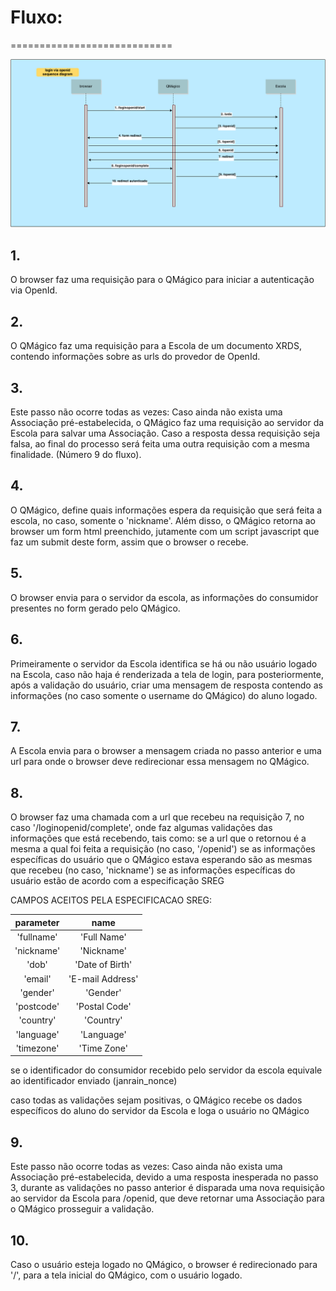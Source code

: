 # Fluxo:
============================

![Diagrama de Sequencia do Fluxo](/images/DiagramaSequencia.png "Diagrama de Sequencia do Fluxo")

## 1.
O browser faz uma requisição para o QMágico para iniciar a autenticação via OpenId.

## 2.
O QMágico faz uma requisição para a Escola de um documento XRDS, contendo informações sobre as urls do provedor de OpenId.

## 3.
Este passo não ocorre todas as vezes:
Caso ainda não exista uma Associação pré-estabelecida, o QMágico faz uma requisição ao servidor da Escola para salvar uma Associação. Caso a resposta dessa requisição seja falsa, ao final do processo será feita uma outra requisição com a mesma finalidade. (Número 9 do fluxo).

## 4.
O QMágico, define quais informações espera da requisição que será feita a escola, no caso, somente o 'nickname'.
Além disso, o QMágico retorna ao browser um form html preenchido, jutamente com um script javascript que faz um submit deste form, assim que o browser o recebe.

## 5.
O browser envia para o servidor da escola, as informações do consumidor presentes no form gerado pelo QMágico.

## 6.
Primeiramente o servidor da Escola identifica se há ou não usuário logado na Escola, caso não haja é renderizada a tela de login, para posteriormente, após a validação do usuário, criar uma mensagem de resposta contendo as informações (no caso somente o username do QMágico) do aluno logado.

## 7.
A Escola envia para o browser a mensagem criada no passo anterior e uma url para onde o browser deve redirecionar essa mensagem no QMágico.

## 8.
O browser faz uma chamada com a url que recebeu na requisição 7, no caso '/loginopenid/complete', onde faz algumas validações das informações que está recebendo, tais como:
se a url que o retornou é a mesma a qual foi feita a requisição (no caso, '/openid')
se as informações específicas do usuário que o QMágico estava esperando são as mesmas que recebeu (no caso, 'nickname')
se as informações específicas do usuário estão de acordo com a especificação SREG

CAMPOS ACEITOS PELA ESPECIFICACAO SREG:

parameter|name
:-----------:|:--------------:
'fullname'|'Full Name'
'nickname'|'Nickname'
'dob'|'Date of Birth'
'email'|'E-mail Address'
'gender'|'Gender'
'postcode'|'Postal Code'
'country'|'Country'
'language'|'Language'
'timezone'|'Time Zone'

se o identificador do consumidor recebido pelo servidor da escola equivale ao identificador enviado (janrain\_nonce)

caso todas as validações sejam positivas, o QMágico recebe os dados específicos do aluno do servidor da Escola e loga o usuário no QMágico

## 9.
Este passo não ocorre todas as vezes:
Caso ainda não exista uma Associação pré-estabelecida, devido a uma resposta inesperada no passo 3, durante as validações no passo anterior é disparada uma nova requisição ao servidor da Escola para /openid, que deve retornar uma Associação para o QMágico prosseguir a validação.

## 10.
Caso o usuário esteja logado no QMágico, o browser é redirecionado para '/', para a tela inicial do QMágico, com o usuário logado.
